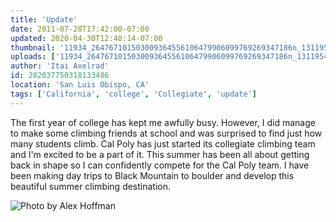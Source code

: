 ```yaml
---
title: 'Update'
date: 2011-07-28T17:42:00-07:00
updated: 2020-04-30T12:48:14-07:00
thumbnail: '11934_264767101503009364556106479906099769269347186n_1311954545.jpg'
uploads: ['11934_264767101503009364556106479906099769269347186n_1311954545.jpg']
author: 'Itai Axelrad'
id: 282037750318133486
location: 'San Luis Obispo, CA'
tags: ['California', 'college', 'Collegiate', 'update']
---
```


The first year of college has kept me awfully busy. However, I did manage to make some climbing friends at school and was surprised to find just how many students climb. Cal Poly has just started its collegiate climbing team and I'm excited to be a part of it. This summer has been all about getting back in shape so I can confidently compete for the Cal Poly team. I have been making day trips to Black Mountain to boulder and develop this beautiful summer climbing destination.

![Photo by Alex Hoffman](uploads/11934_264767101503009364556106479906099769269347186n_1311954545.jpg)
